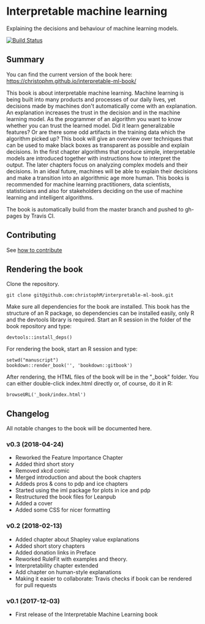 # Interpretable machine learning

Explaining the decisions and behaviour of machine learning models.

[![Build Status](https://travis-ci.org/christophM/interpretable-ml-book.svg?branch=master)](https://travis-ci.org/christophM/interpretable-ml-book)

## Summary
You can find the current version of the book here: https://christophm.github.io/interpretable-ml-book/

This book is about interpretable machine learning. Machine learning is being built into many products and processes of our daily lives, yet decisions made by machines don't automatically come with an explanation. An explanation increases the trust in the decision and in the machine learning model. As the programmer of an algorithm you want to know whether you can trust the learned model. Did it learn generalizable features? Or are there some odd artifacts in the training data which the algorithm picked up? This book will give an overview over techniques that can be used to make black boxes as transparent as possible and explain decisions. In the first chapter algorithms that produce simple, interpretable models are introduced together with instructions how to interpret the output. The later chapters focus on analyzing complex models and their decisions.
In an ideal future, machines will be able to explain their decisions and make a transition into an algorithmic age more human. This books is recommended for machine learning practitioners, data scientists, statisticians and also for stakeholders deciding on the use of machine learning and intelligent algorithms.


The book is automatically build from the master branch and pushed to gh-pages by Travis CI.

## Contributing

See [how to contribute](CONTRIBUTING.md)

## Rendering the book
Clone the repository.
```{shell}
git clone git@github.com:christophM/interpretable-ml-book.git
```
Make sure all dependencies for the book are installed. This book has the structure of an R package, so dependencies can be installed easily, only R and the devtools library is required.
Start an R session in the folder of the book repository and type:
```{r}
devtools::install_deps()
```

For rendering the book, start an R session and type:
```{r}
setwd("manuscript")
bookdown::render_book('', 'bookdown::gitbook')
```

After rendering, the HTML files of the  book will be in the "_book" folder. You can either double-click index.html directly or, of course, do it in R:
```{r}
browseURL('_book/index.html')
```



## Changelog
All notable changes to the book will be documented here.

### v0.3 (2018-04-24)
- Reworked the Feature Importance Chapter
- Added third short story
- Removed xkcd comic
- Merged introduction and about the book chapters
- Addeds pros & cons to pdp and ice chapters
- Started using the iml package for plots in ice and pdp
- Restructured the book files for Leanpub
- Added a cover
- Added some CSS for nicer formatting

### v0.2 (2018-02-13)
- Added chapter about Shapley value explanations
- Added short story chapters
- Added donation links in Preface
- Reworked RuleFit with examples and theory.
- Interpretability chapter extended
- Add chapter on human-style explanations
- Making it easier to collaborate: Travis checks if book can be rendered for pull requests

### v0.1 (2017-12-03)
- First release of the Interpretable Machine Learning book
